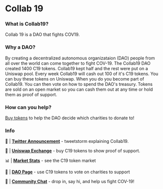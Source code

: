# Collab 19

### What is Collab19?

Collab 19 is a DAO that fights COV19.

### Why a DAO?

By creating a decentralized autonomous organizataion (DAO) people from all over the world can come together to fight COV-19. The Collab19 DAO created 1400 C19 tokens. Collab19 kept half and the rest were put on a Uniswap pool. Every week Collab19 will cash out 100 of it's C19 tokens. You can buy these tokens on Uniswap. When you do you become part of Collab19. You can then vote on how to spend the DAO's treasury. Tokens are sold on an open market so you can cash them out at any time or hold them as proof of support.

### How can you help?

[Buy tokens](https://uniswap.exchange/swap/0x87d7b6CfAaeC5988FB17AbAEe4C16C3a79ceceB0) to help the DAO decide which charities to donate to!

### Info

📢 | [**Twitter Announcement**](https://twitter.com/CheeseYet/status/1240126132416065537) - tweetstorm explaining Collab19.

🦄 | [**Uniswap Exchange**](https://uniswap.exchange/swap/0x87d7b6CfAaeC5988FB17AbAEe4C16C3a79ceceB0) - buy C19 tokens to show proof of support.

📊 | [**Market Stats**](https://uniswap.info/token/0x87d7b6CfAaeC5988FB17AbAEe4C16C3a79ceceB0) - see the C19 token market

🤖 | [**DAO Page**](https://mainnet.aragon.org/#/collab19/home/) - use C19 tokens to vote on charities to support

💬 | [**Community Chat**](https://t.me/joinchat/HcTaOxhr7mt9K7mBTMxlHw) - drop in, say hi, and help us fight COV-19!
